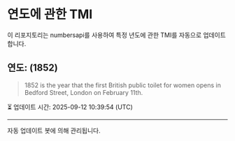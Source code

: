 
# 연도에 관한 TMI

이 리포지토리는 numbersapi를 사용하여 특정 년도에 관한 TMI를 자동으로 업데이트합니다.

## 연도: (1852)
> 1852 is the year that the first British public toilet for women opens in Bedford Street, London on February 11th.

⏳ 업데이트 시간: 2025-09-12 10:39:54 (UTC)

---
자동 업데이트 봇에 의해 관리됩니다.
